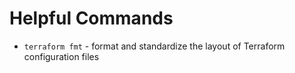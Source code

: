 # Helpful Commands

- `terraform fmt` - format and standardize the layout of Terraform configuration files
